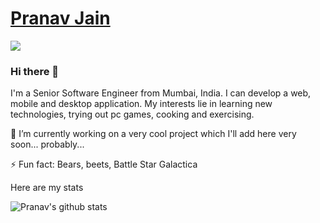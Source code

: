 # [Pranav Jain](https://pranavj1001.github.io/)

<img src="background.gif">

### Hi there 👋

I'm a Senior Software Engineer from Mumbai, India. I can develop a web, mobile and desktop application. My interests lie in learning new technologies, trying out pc games, cooking and exercising.

🔭 I’m currently working on a very cool project which I'll add here very soon... probably...

⚡ Fun fact: Bears, beets, Battle Star Galactica

Here are my stats

![Pranav's github stats](https://github-readme-stats.vercel.app/api?username=pranavj1001&count_private=true&show_icons=true)

<!--
**pranavj1001/pranavj1001** is a ✨ _special_ ✨ repository because its `README.md` (this file) appears on your GitHub profile.

Here are some ideas to get you started:

- 🔭 I’m currently working on ...
- 🌱 I’m currently learning ...
- 👯 I’m looking to collaborate on ...
- 🤔 I’m looking for help with ...
- 💬 Ask me about ...
- 📫 How to reach me: ...
- 😄 Pronouns: ...
- ⚡ Fun fact: ...
-->
